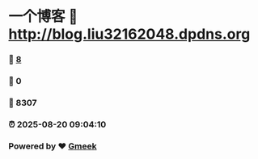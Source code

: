# 一个博客 :link: http://blog.liu32162048.dpdns.org 
### :page_facing_up: [8](http://blog.liu32162048.dpdns.org/tag.html) 
### :speech_balloon: 0 
### :hibiscus: 8307 
### :alarm_clock: 2025-08-20 09:04:10 
### Powered by :heart: [Gmeek](https://github.com/Meekdai/Gmeek)
